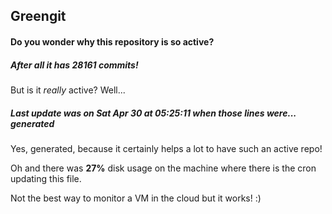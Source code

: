 ## Greengit

#### Do you wonder why this repository is so active?

##### After all it has 28161 commits!

But is it *really* active? Well...

##### Last update was on Sat Apr 30 at 05:25:11 when those lines were... generated

Yes, generated, because it certainly helps a lot to have such an active repo!

Oh and there was **27%** disk usage on the machine
where there is the cron updating this file.

Not the best way to monitor a VM in the cloud but it works! :)
